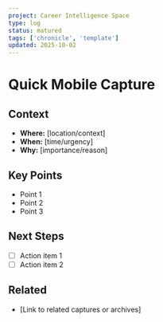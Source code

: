 ```yaml
---
project: Career Intelligence Space
type: log
status: matured
tags: ['chronicle', 'template']
updated: 2025-10-02
---
```


# Quick Mobile Capture

## Context
- **Where:** [location/context]
- **When:** [time/urgency]
- **Why:** [importance/reason]

## Key Points
- Point 1
- Point 2
- Point 3

## Next Steps
- [ ] Action item 1
- [ ] Action item 2

## Related
- [Link to related captures or archives]
